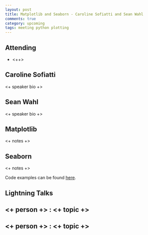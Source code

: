 ```yaml
---
layout: post
title: Matplotlib and Seaborn - Caroline Sofiatti and Sean Wahl
comments: true
category: upcoming
tags: meeting python plotting
---
```



## Attending

- <++>


## Caroline Sofiatti

<+ speaker bio +> 

## Sean Wahl

<+ speaker bio +> 

## Matplotlib

<+ notes +>

## Seaborn

<+ notes +>

Code examples can be found [here][code].

## Lightning Talks 

## <+ person +> : <+ topic +>

## <+ person +> : <+ topic +>


[code]: https://github.com/thehackerwithin/berkeley/tree/master/topic "Code Examples" 
